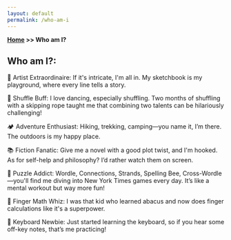 ```yaml
---
layout: default
permalink: /who-am-i
---
```


**[Home](/) >> Who am I?**

## Who am I?:
🎨 Artist Extraordinaire: If it's intricate, I'm all in. My sketchbook is my playground, where every line tells a story.

🕺 Shuffle Buff: I love dancing, especially shuffling. Two months of shuffling with a skipping rope taught me that combining two talents can be hilariously challenging!

🏕️ Adventure Enthusiast: Hiking, trekking, camping—you name it, I’m there. The outdoors is my happy place.

📚 Fiction Fanatic: Give me a novel with a good plot twist, and I'm hooked. As for self-help and philosophy? I’d rather watch them on screen.

🧩 Puzzle Addict: Wordle, Connections, Strands, Spelling Bee, Cross-Wordle—you'll find me diving into New York Times games every day. It’s like a mental workout but way more fun!

🧮 Finger Math Whiz: I was that kid who learned abacus and now does finger calculations like it's a superpower.

🎹 Keyboard Newbie: Just started learning the keyboard, so if you hear some off-key notes, that’s me practicing!
